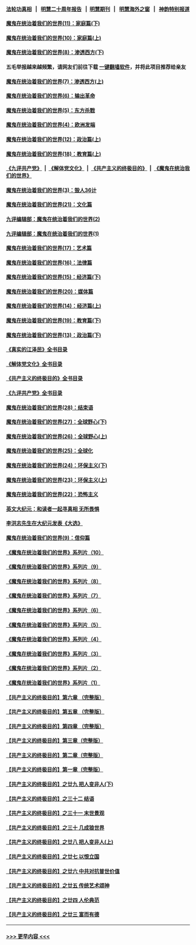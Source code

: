 #### [法轮功真相](https://github.com/gfw-breaker/truth/blob/master/README.md?t=0) &nbsp;&nbsp;|&nbsp;&nbsp; [明慧二十周年报告](https://github.com/gfw-breaker/mh-reports/blob/master/README.md?t=0) &nbsp;&nbsp;|&nbsp;&nbsp;[明慧期刊](https://github.com/gfw-breaker/mh-qikan) &nbsp;&nbsp;|&nbsp;&nbsp; [明慧海外之窗](https://github.com/gfw-breaker/mh-news/blob/master/README.md?t=0) &nbsp;&nbsp;|&nbsp;&nbsp; [神韵特别报道](https://github.com/gfw-breaker/mh-news/blob/master/shenyun.md?t=0)
#### [魔鬼在统治着我们的世界(11)：家庭篇(下)](../pages/nsc422/n10440961.md?t=12051601) 
#### [魔鬼在统治着我们的世界(10)：家庭篇(上)](../pages/nsc422/n10435448.md?t=12051601) 
#### [魔鬼在统治着我们的世界(8)：渗透西方(下)](../pages/nsc422/n10429603.md?t=12051601) 
#### 五毛举报越来越频繁，请网友们前往下载 [一键翻墙软件](https://github.com/gfw-breaker/ssr-accounts)，并将此项目推荐给亲友
#### [魔鬼在统治着我们的世界(7)：渗透西方(上)](../pages/nsc422/n10426013.md?t=12051601) 
#### [魔鬼在统治着我们的世界(6)：输出革命](../pages/nsc422/n10421536.md?t=12051601) 
#### [魔鬼在统治着我们的世界(5)：东方杀戮](../pages/nsc422/n10417707.md?t=12051601) 
#### [魔鬼在统治着我们的世界(4)：欧洲发端](../pages/nsc422/n10414890.md?t=12051601) 
#### [魔鬼在统治着我们的世界(12)：政治篇(上)](../pages/nsc422/n10444576.md?t=12051601) 
#### [魔鬼在统治着我们的世界(18)：教育篇(上)](../pages/nsc422/n10526970.md?t=12051601) 
#### [《九评共产党》](https://github.com/begood0513/9ping.md/blob/master/README.md) &nbsp;|&nbsp; [《解体党文化》](../../../../jtdwh.md/blob/master/README.md)  &nbsp;|&nbsp; [《共产主义的终极目的》](../../../../gczydzjmd.md/blob/master/README.md) &nbsp;|&nbsp; [《魔鬼在统治我们的世界》](../../../../mgztzwmdsj.md/blob/master/README.md) 
#### [魔鬼在统治着我们的世界(3)：毁人36计](../pages/nsc422/n10411583.md?t=12051601) 
#### [魔鬼在统治着我们的世界(21)：文化篇](../pages/nsc422/n10597706.md?t=12051601) 
#### [九评编辑部：魔鬼在统治着我们的世界(2)](../pages/nsc422/n10410036.md?t=12051601) 
#### [九评编辑部：魔鬼在统治着我们的世界(1)](../pages/nsc422/n10406825.md?t=12051601) 
#### [魔鬼在统治着我们的世界(17)：艺术篇](../pages/nsc422/n10499093.md?t=12051601) 
#### [魔鬼在统治着我们的世界(16)：法律篇](../pages/nsc422/n10485969.md?t=12051601) 
#### [魔鬼在统治着我们的世界(15)：经济篇(下)](../pages/nsc422/n10469975.md?t=12051601) 
#### [魔鬼在统治着我们的世界(20)：媒体篇](../pages/nsc422/n10586579.md?t=12051601) 
#### [魔鬼在统治着我们的世界(14)：经济篇(上)](../pages/nsc422/n10457370.md?t=12051601) 
#### [魔鬼在统治着我们的世界(19)：教育篇(下)](../pages/nsc422/n10564808.md?t=12051601) 
#### [魔鬼在统治着我们的世界(13)：政治篇(下)](../pages/nsc422/n10448270.md?t=12051601) 
#### [《真实的江泽民》全书目录](../pages/nsc422/n13721399.md?t=12051601) 
#### [《解体党文化》全书目录](../pages/nsc422/n13721157.md?t=12051601) 
#### [《共产主义的终极目的》全书目录](../pages/nsc422/n13721048.md?t=12051601) 
#### [《九评共产党》全书目录](../pages/nsc422/n13708085.md?t=12051601) 
#### [魔鬼在统治着我们的世界(28)：结束语](../pages/nsc422/n10936246.md?t=12051601) 
#### [魔鬼在统治着我们的世界(27)：全球野心(下)](../pages/nsc422/n10928319.md?t=12051601) 
#### [魔鬼在统治着我们的世界(26)：全球野心(上)](../pages/nsc422/n10900318.md?t=12051601) 
#### [魔鬼在统治着我们的世界(25)：全球化](../pages/nsc422/n10788205.md?t=12051601) 
#### [魔鬼在统治着我们的世界(24)：环保主义(下)](../pages/nsc422/n10695307.md?t=12051601) 
#### [魔鬼在统治着我们的世界(23)：环保主义(上)](../pages/nsc422/n10688613.md?t=12051601) 
#### [魔鬼在统治着我们的世界(22)：恐怖主义](../pages/nsc422/n10614727.md?t=12051601) 
#### [英文大纪元：和读者一起寻真相 无所畏惧](../pages/nsc422/n12542027.md?t=12051601) 
#### [李洪志先生在大纪元发表《大选》](../pages/nsc422/n12534746.md?t=12051601) 
#### [魔鬼在统治着我们的世界(9)：信仰篇](../pages/nsc422/n10432159.md?t=12051601) 
#### [《魔鬼在统治着我们的世界》系列片（10）](../pages/nsc422/n12292670.md?t=12051601) 
#### [《魔鬼在统治着我们的世界》系列片（9）](../pages/nsc422/n12290859.md?t=12051601) 
#### [《魔鬼在统治着我们的世界》系列片（8）](../pages/nsc422/n12287445.md?t=12051601) 
#### [《魔鬼在统治着我们的世界》系列片（7）](../pages/nsc422/n12283425.md?t=12051601) 
#### [《魔鬼在统治着我们的世界》系列片（6）](../pages/nsc422/n12282314.md?t=12051601) 
#### [《魔鬼在统治着我们的世界》系列片（5）](../pages/nsc422/n12281419.md?t=12051601) 
#### [《魔鬼在统治着我们的世界》系列片（4）](../pages/nsc422/n12274024.md?t=12051601) 
#### [《魔鬼在统治着我们的世界》系列片（3）](../pages/nsc422/n12271322.md?t=12051601) 
#### [《魔鬼在统治着我们的世界》系列片（2）](../pages/nsc422/n12269049.md?t=12051601) 
#### [《魔鬼在统治着我们的世界》系列片（1）](../pages/nsc422/n12267575.md?t=12051601) 
#### [【共产主义的终极目的】第六章 （完整版）](../pages/nsc422/n11428913.md?t=12051601) 
#### [【共产主义的终极目的】第五章 （完整版）](../pages/nsc422/n11428912.md?t=12051601) 
#### [【共产主义的终极目的】第四章 （完整版）](../pages/nsc422/n11428907.md?t=12051601) 
#### [【共产主义的终极目的】第三章（完整版）](../pages/nsc422/n11428848.md?t=12051601) 
#### [【共产主义的终极目的】第二章（完整版）](../pages/nsc422/n11428831.md?t=12051601) 
#### [【共产主义的终极目的】第一章（完整版）](../pages/nsc422/n11417651.md?t=12051601) 
#### [【共产主义的终极目的】之廿九 把人变非人(下)](../pages/nsc422/n11344140.md?t=12051601) 
#### [【共产主义的终极目的】之三十二 结语](../pages/nsc422/n11360535.md?t=12051601) 
#### [【共产主义的终极目的】之三十一 末世景观](../pages/nsc422/n11351129.md?t=12051601) 
#### [【共产主义的终极目的】之三十 几成狼世界](../pages/nsc422/n11348280.md?t=12051601) 
#### [【共产主义的终极目的】之廿八 把人变非人(上)](../pages/nsc422/n11340492.md?t=12051601) 
#### [【共产主义的终极目的】之廿七 以恨立国](../pages/nsc422/n11336944.md?t=12051601) 
#### [【共产主义的终极目的】之廿六 中共对抗普世价值](../pages/nsc422/n11324785.md?t=12051601) 
#### [【共产主义的终极目的】之廿五 传统艺术颂神](../pages/nsc422/n11296396.md?t=12051601) 
#### [【共产主义的终极目的】之廿四 人伦典范](../pages/nsc422/n11296397.md?t=12051601) 
#### [【共产主义的终极目的】之廿三 富而有德](../pages/nsc422/n11283598.md?t=12051601) 

----
#### [ >>> 更早内容 <<< ](../indexes/nsc422-earlier.md)
